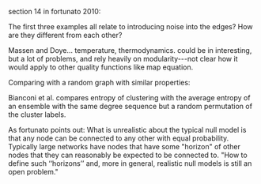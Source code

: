 section 14 in fortunato 2010:

The first three examples all relate to introducing noise into the edges? How are they different from each other?

Massen and Doye... temperature, thermodynamics. could be in interesting, but a lot of problems, and rely heavily on modularity---not clear how it would apply to other quality functions like map equation.

Comparing with a random graph with similar properties:

Bianconi et al. compares entropy of clustering with the average entropy of an ensemble with the same degree sequence but a random permutation of the cluster labels.

As fortunato points out: What is unrealistic about the typical null model is that any node can be connected to any other with equal probability. Typically large networks have nodes that have some "horizon" of other nodes that they can reasonably be expected to be connected to. "How to define such ‘‘horizons’’ and, more in general, realistic null models is still an open problem."
